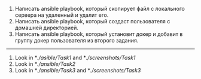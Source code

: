1.	Написать ansible playbook, который скопирует файл с локального сервера на удаленный и удалит его.
2.	Написать ansible playboоk, который создаст пользователя с домашней директорией.
3.	Написать ansible playbook, который установит докер и добавит в группу докер пользователя из второго задания.

____

1. Look in **./asible/Task1* and **./screenshots/Task1*
2. Look in **./ansible/Task2*
3. Look in **./ansible/Task3* and **./screenshots/Task3*
